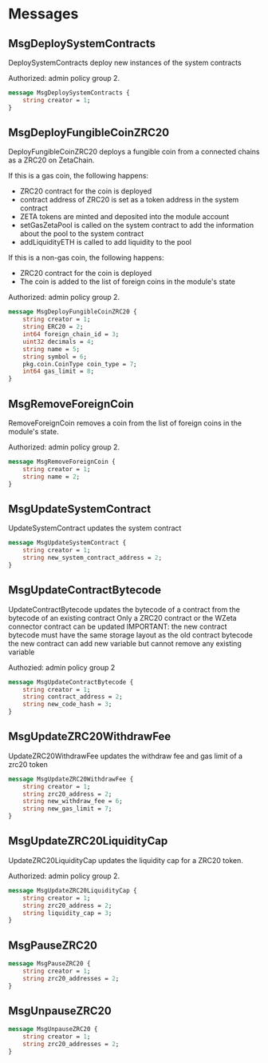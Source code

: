 # Messages

## MsgDeploySystemContracts

DeploySystemContracts deploy new instances of the system contracts

Authorized: admin policy group 2.

```proto
message MsgDeploySystemContracts {
	string creator = 1;
}
```

## MsgDeployFungibleCoinZRC20

DeployFungibleCoinZRC20 deploys a fungible coin from a connected chains as a ZRC20 on ZetaChain.

If this is a gas coin, the following happens:

* ZRC20 contract for the coin is deployed
* contract address of ZRC20 is set as a token address in the system
contract
* ZETA tokens are minted and deposited into the module account
* setGasZetaPool is called on the system contract to add the information
about the pool to the system contract
* addLiquidityETH is called to add liquidity to the pool

If this is a non-gas coin, the following happens:

* ZRC20 contract for the coin is deployed
* The coin is added to the list of foreign coins in the module's state

Authorized: admin policy group 2.

```proto
message MsgDeployFungibleCoinZRC20 {
	string creator = 1;
	string ERC20 = 2;
	int64 foreign_chain_id = 3;
	uint32 decimals = 4;
	string name = 5;
	string symbol = 6;
	pkg.coin.CoinType coin_type = 7;
	int64 gas_limit = 8;
}
```

## MsgRemoveForeignCoin

RemoveForeignCoin removes a coin from the list of foreign coins in the
module's state.

Authorized: admin policy group 2.

```proto
message MsgRemoveForeignCoin {
	string creator = 1;
	string name = 2;
}
```

## MsgUpdateSystemContract

UpdateSystemContract updates the system contract

```proto
message MsgUpdateSystemContract {
	string creator = 1;
	string new_system_contract_address = 2;
}
```

## MsgUpdateContractBytecode

UpdateContractBytecode updates the bytecode of a contract from the bytecode
of an existing contract Only a ZRC20 contract or the WZeta connector contract
can be updated IMPORTANT: the new contract bytecode must have the same
storage layout as the old contract bytecode the new contract can add new
variable but cannot remove any existing variable

Authozied: admin policy group 2

```proto
message MsgUpdateContractBytecode {
	string creator = 1;
	string contract_address = 2;
	string new_code_hash = 3;
}
```

## MsgUpdateZRC20WithdrawFee

UpdateZRC20WithdrawFee updates the withdraw fee and gas limit of a zrc20 token

```proto
message MsgUpdateZRC20WithdrawFee {
	string creator = 1;
	string zrc20_address = 2;
	string new_withdraw_fee = 6;
	string new_gas_limit = 7;
}
```

## MsgUpdateZRC20LiquidityCap

UpdateZRC20LiquidityCap updates the liquidity cap for a ZRC20 token.

Authorized: admin policy group 2.

```proto
message MsgUpdateZRC20LiquidityCap {
	string creator = 1;
	string zrc20_address = 2;
	string liquidity_cap = 3;
}
```

## MsgPauseZRC20

```proto
message MsgPauseZRC20 {
	string creator = 1;
	string zrc20_addresses = 2;
}
```

## MsgUnpauseZRC20

```proto
message MsgUnpauseZRC20 {
	string creator = 1;
	string zrc20_addresses = 2;
}
```

